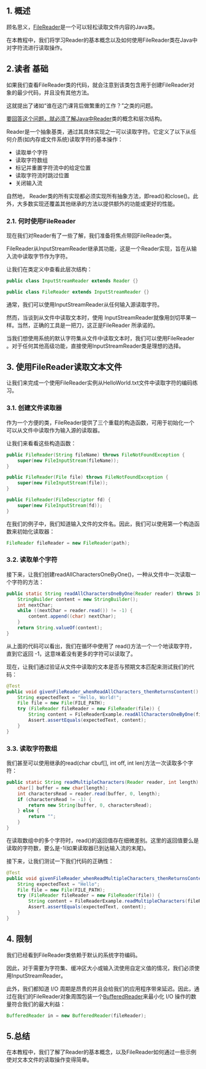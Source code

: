 ## 1. 概述

顾名思义，[FileReader](https://docs.oracle.com/en/java/javase/11/docs/api/java.base/java/io/FileReader.html)是一个可以轻松读取文件内容的Java类。

在本教程中，我们将学习Reader的基本概念以及如何使用FileReader类在Java中对字符流进行读取操作。

## 2.读者 基础

如果我们查看FileReader类的代码，就会注意到该类包含用于创建FileReader对象的最少代码，并且没有其他方法。

这就提出了诸如“谁在这门课背后做繁重的工作？”之类的问题。

[要回答这个问题，就必须了解Java中Reader](https://docs.oracle.com/en/java/javase/11/docs/api/java.base/java/io/Reader.html)类的概念和层次结构。

Reader是一个抽象基类，通过其具体实现之一可以读取字符。它定义了以下从任何介质(如内存或文件系统)读取字符的基本操作：

-   读取单个字符
-   读取字符数组
-   标记并重置字符流中的给定位置
-   读取字符流时跳过位置
-   关闭输入流

自然地， Reader类的所有实现都必须实现所有抽象方法，即read()和close()。此外，大多数实现还覆盖其他继承的方法以提供额外的功能或更好的性能。

### 2.1. 何时使用FileReader

现在我们对Reader有了一些了解，我们准备将焦点带回FileReader类。

FileReader从InputStreamReader继承其功能，这是一个Reader实现，旨在从输入流中读取字节作为字符。

让我们在类定义中查看此层次结构：

```java
public class InputStreamReader extends Reader {}

public class FileReader extends InputStreamReader {}
```

通常，我们可以使用InputStreamReader从任何输入源读取字符。

然而，当谈到从文件中读取文本时，使用 InputStreamReader就像用剑切苹果一样。当然，正确的工具是一把刀，这正是FileReader 所承诺的。

当我们想使用系统的默认字符集从文件中读取文本时，我们可以使用FileReader 。对于任何其他高级功能，直接使用InputStreamReader类是理想的选择。

## 3. 使用FileReader读取文本文件

让我们来完成一个使用FileReader实例从HelloWorld.txt文件中读取字符的编码练习。

### 3.1. 创建文件读取器

作为一个方便的类，FileReader提供了三个重载的构造函数，可用于初始化一个可以从文件中读取作为输入源的读取器。

让我们来看看这些构造函数：

```java
public FileReader(String fileName) throws FileNotFoundException {
    super(new FileInputStream(fileName));
}

public FileReader(File file) throws FileNotFoundException {
    super(new FileInputStream(file));
}

public FileReader(FileDescriptor fd) {
    super(new FileInputStream(fd));
}
```

在我们的例子中，我们知道输入文件的文件名。因此，我们可以使用第一个构造函数来初始化读取器：

```java
FileReader fileReader = new FileReader(path);
```

### 3.2. 读取单个字符

接下来，让我们创建readAllCharactersOneByOne()，一种从文件中一次读取一个字符的方法：

```java
public static String readAllCharactersOneByOne(Reader reader) throws IOException {
    StringBuilder content = new StringBuilder();
    int nextChar;
    while ((nextChar = reader.read()) != -1) {
        content.append((char) nextChar);
    }
    return String.valueOf(content);
}
```

从上面的代码可以看出，我们在循环中使用了 read()方法一个一个地读取字符，直到它返回 -1，这意味着没有更多的字符可以读取了。

现在，让我们通过验证从文件中读取的文本是否与预期文本匹配来测试我们的代码：

```java
@Test
public void givenFileReader_whenReadAllCharacters_thenReturnsContent() throws IOException {
    String expectedText = "Hello, World!";
    File file = new File(FILE_PATH);
    try (FileReader fileReader = new FileReader(file)) {
        String content = FileReaderExample.readAllCharactersOneByOne(fileReader);
        Assert.assertEquals(expectedText, content);
    }
}
```

### 3.3. 读取字符数组

我们甚至可以使用继承的read(char cbuf[], int off, int len)方法一次读取多个字符：

```java
public static String readMultipleCharacters(Reader reader, int length) throws IOException {
    char[] buffer = new char[length];
    int charactersRead = reader.read(buffer, 0, length);
    if (charactersRead != -1) {
        return new String(buffer, 0, charactersRead);
    } else {
        return "";
    }
}
```

 在读取数组中的多个字符时，read()的返回值存在细微差别。这里的返回值要么是读取的字符数，要么是-1(如果读取器已到达输入流的末尾)。

接下来，让我们测试一下我们代码的正确性：

```java
@Test
public void givenFileReader_whenReadMultipleCharacters_thenReturnsContent() throws IOException {
    String expectedText = "Hello";
    File file = new File(FILE_PATH);
    try (FileReader fileReader = new FileReader(file)) {
        String content = FileReaderExample.readMultipleCharacters(fileReader, 5);
        Assert.assertEquals(expectedText, content);
    }
}
```

## 4. 限制

我们已经看到FileReader类依赖于默认的系统字符编码。

因此，对于需要为字符集、缓冲区大小或输入流使用自定义值的情况，我们必须使用InputStreamReader。

此外，我们都知道 I/O 周期是昂贵的并且会给我们的应用程序带来延迟。因此，通过在我们的FileReader对象周围包装一个[BufferedReader](https://www.baeldung.com/java-buffered-reader)来最小化 I/O 操作的数量符合我们的最大利益：

```java
BufferedReader in = new BufferedReader(fileReader);
```

## 5.总结

在本教程中，我们了解了Reader的基本概念，以及FileReader如何通过一些示例使对文本文件的读取操作变得简单。
